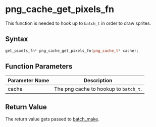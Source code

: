 
# png_cache_get_pixels_fn

This function is needed to hook up to `batch_t` in order to draw sprites.

## Syntax

```cpp
get_pixels_fn* png_cache_get_pixels_fn(png_cache_t* cache);
```

## Function Parameters

Parameter Name | Description
--- | ---
cache | The png cache to hookup to `batch_t`.

## Return Value

The return value gets passed to [batch_make](https://github.com/RandyGaul/cute_framework/tree/master/doc/graphics/batch/batch_make.md). 
